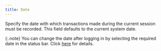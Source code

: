 ```yaml
---
title: Date
---
```



Specify the date with which transactions made during the current session  must be recorded. This field defaults to the current system date.


{:.note}
You can change the date after logging in by  selecting the required date in the status bar. Click [here](JavaScript:RelatedTopics1.Click()) for details.

<object classid="clsid:ADB880A6-D8FF-11CF-9377-00AA003B7A11" id="RelatedTopics1" type="application/x-oleobject"> 
 <param name="Command" value="Related Topics">
<param name="Window" value="second">
<param name="Item1" value="here;{{site.wwe_chm}}/everest-client/main-window/status_bar.html">
</object>



